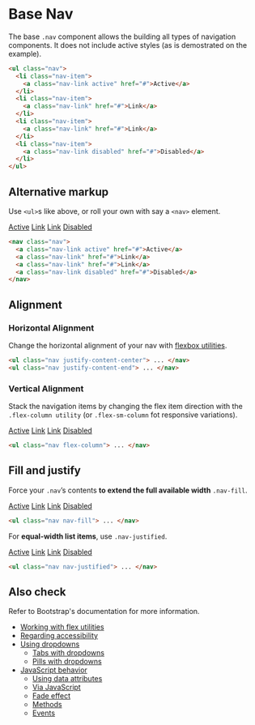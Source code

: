 # Base Nav

The base `.nav` component allows the building all types of navigation components. It does not include active styles (as is demostrated on the example).

<!-- STORY -->

```html
<ul class="nav">
  <li class="nav-item">
    <a class="nav-link active" href="#">Active</a>
  </li>
  <li class="nav-item">
    <a class="nav-link" href="#">Link</a>
  </li>
  <li class="nav-item">
    <a class="nav-link" href="#">Link</a>
  </li>
  <li class="nav-item">
    <a class="nav-link disabled" href="#">Disabled</a>
  </li>
</ul>
```

## Alternative markup

Use `<ul>`s like above, or roll your own with say a `<nav>` element.

<div class="doc-preview mb-0">
  <nav class="nav">
    <a class="nav-link active" href="#">Active</a>
    <a class="nav-link" href="#">Link</a>
    <a class="nav-link" href="#">Link</a>
    <a class="nav-link disabled" href="#">Disabled</a>
  </nav>
</div>


```html
<nav class="nav">
  <a class="nav-link active" href="#">Active</a>
  <a class="nav-link" href="#">Link</a>
  <a class="nav-link" href="#">Link</a>
  <a class="nav-link disabled" href="#">Disabled</a>
</nav>
```

## Alignment

### Horizontal Alignment

Change the horizontal alignment of your nav with [flexbox utilities](https://getbootstrap.com/docs/4.0/layout/grid/#horizontal-alignment).

```html
<ul class="nav justify-content-center"> ... </nav>
<ul class="nav justify-content-end"> ... </nav>
```

### Vertical Alignment

Stack the navigation items by changing the flex item direction with the `.flex-column utility` (or  `.flex-sm-column` fot responsive variations).

<div class="doc-preview mb-0">
  <nav class="nav flex-column">
    <a class="nav-link active" href="#">Active</a>
    <a class="nav-link" href="#">Link</a>
    <a class="nav-link" href="#">Link</a>
    <a class="nav-link disabled" href="#">Disabled</a>
  </nav>
</div>

```html
<ul class="nav flex-column"> ... </nav>
```

## Fill and justify

Force your `.nav`’s contents **to extend the full available width** `.nav-fill`.

<div class="doc-preview mb-0">
  <nav class="nav nav-fill">
    <a class="nav-item nav-link active" href="#">Active</a>
    <a class="nav-item nav-link" href="#">Link</a>
    <a class="nav-item nav-link" href="#">Link</a>
    <a class="nav-item nav-link disabled" href="#">Disabled</a>
  </nav>
</div>

```html
<ul class="nav nav-fill"> ... </nav>
```

For **equal-width list items**, use `.nav-justified`.

<div class="doc-preview mb-0">
  <nav class="nav nav-justified">
    <a class="nav-item nav-link active" href="#">Active</a>
    <a class="nav-item nav-link" href="#">Link</a>
    <a class="nav-item nav-link" href="#">Link</a>
    <a class="nav-item nav-link disabled" href="#">Disabled</a>
  </nav>
</div>

```html
<ul class="nav nav-justified"> ... </nav>
```

## Also check

Refer to Bootstrap's documentation for more information.

* [Working with flex utilities][0]
* [Regarding accessibility][1]
* [Using dropdowns][2]
  * [Tabs with dropdowns][3]
  * [Pills with dropdowns][4]
* [JavaScript behavior][5]
  * [Using data attributes][6]
  * [Via JavaScript][7]
  * [Fade effect][8]
  * [Methods][9]
  * [Events][10]

[0]: https://getbootstrap.com/docs/4.0/components/navs/#working-with-flex-utilities
[1]: https://getbootstrap.com/docs/4.0/components/navs/#regarding-accessibility
[2]: https://getbootstrap.com/docs/4.0/components/navs/#using-dropdowns
[3]: https://getbootstrap.com/docs/4.0/components/navs/#tabs-with-dropdowns
[4]: https://getbootstrap.com/docs/4.0/components/navs/#pills-with-dropdowns
[5]: https://getbootstrap.com/docs/4.0/components/navs/#javascript-behavior
[6]: https://getbootstrap.com/docs/4.0/components/navs/#using-data-attributes
[7]: https://getbootstrap.com/docs/4.0/components/navs/#via-javascript
[8]: https://getbootstrap.com/docs/4.0/components/navs/#fade-effect
[9]: https://getbootstrap.com/docs/4.0/components/navs/#methods
[10]: https://getbootstrap.com/docs/4.0/components/navs/#events